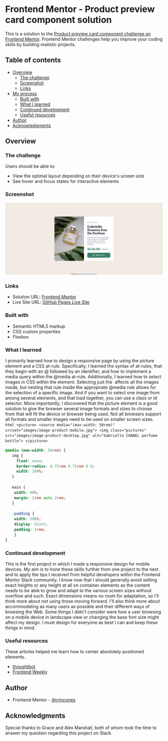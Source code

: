 # Frontend Mentor - Product preview card component solution

This is a solution to the [Product preview card component challenge on Frontend Mentor](https://www.frontendmentor.io/challenges/product-preview-card-component-GO7UmttRfa). Frontend Mentor challenges help you improve your coding skills by building realistic projects. 

## Table of contents

- [Overview](#overview)
  - [The challenge](#the-challenge)
  - [Screenshot](#screenshot)
  - [Links](#links)
- [My process](#my-process)
  - [Built with](#built-with)
  - [What I learned](#what-i-learned)
  - [Continued development](#continued-development)
  - [Useful resources](#useful-resources)
- [Author](#author)
- [Acknowledgments](#acknowledgments)

## Overview

### The challenge

Users should be able to:

- View the optimal layout depending on their device's screen size
- See hover and focus states for interactive elements

### Screenshot

![](images/screenshot.png)

### Links

- Solution URL: [Frontend Mentor](https://www.frontendmentor.io/solutions/product-preview-card-component-eTtZbHvEwz)
- Live Site URL: [GitHub Pages Live Site](https://rrincones.github.io/product-preview-card-component/)

### Built with

- Semantic HTML5 markup
- CSS custom properties
- Flexbox

### What I learned

I primarily learned how to design a responsive page by using the picture element and a CSS at-rule. Specifically, I learned the syntax of at-rules, that they begin with an @ followed by an identifier, and how to implement a media query within the @media at-rule. Additionally, I learned how to select images in CSS within the <picture> element. Selecting just the <img> affects all the images inside, but nesting that rule inside the appropriate @media rule allows for the selection of a specific image. And if you want to select one image from among several <picture> elements, and that load together, you can use a class or id selector. More importantly, I discovered that the picture element is a good solution to give the browser several image formats and sizes to choose from that will fit the device or browser being used. Not all browsers support all formats and smaller images need to be used on smaller screen sizes. 
`html
<picture>
  <source media="(max-width: 50rem)" srcset="images/image-product-mobile.jpg">
  <img class="pictures" src="images/image-product-desktop.jpg" alt="Gabrielle CHANEL perfume bottle">
</picture>
`
```css
@media (max-width: 50rem) {
   img {
     float: none;
     border-radius: 0.75rem 0.75rem 0 0;
     width: 100%;
   }

   main {
    width: 80%;
    margin: 2rem auto 2rem;
   }

   .padding {
    width: 100%;
    display: block;
    padding: 2rem;
    }
}
```
### Continued development

This is the first project in which I made a responsive design for mobile devices. My aim is to hone these skills further from one project to the next and to apply the tips I received from helpful developers within the Frontend Mentor Slack community. I know now that I should generally avoid setting exact heights or any height at all on container elements as the content needs to be able to grow and adapt to the various screen sizes without overflow and such. Exact dimensions means no room for adaptation, so I'll think more about not using those moving forward. I'll also think more about accommodating as many users as possible and their different ways of browsing the Web. Some things I didn't consider were how a user browsing on a mobile device in landscape view or changing the base font size might affect my design. I must design for everyone as best I can and keep these things in mind. 

### Useful resources

 These articles helped me learn how to center absolutely positioned elements. 

- [thoughtbot](https://thoughtbot.com/blog/positioning) 
- [Frontend Weekly](https://medium.com/front-end-weekly/absolute-centering-in-css-ea3a9d0ad72e)

## Author

- Frontend Mentor - [@rrincones](https://www.frontendmentor.io/profile/rrincones)

## Acknowledgments
Special thanks to Grace and Alex Marshall, both of whom took the time to answer my question regarding this project on Slack. 
